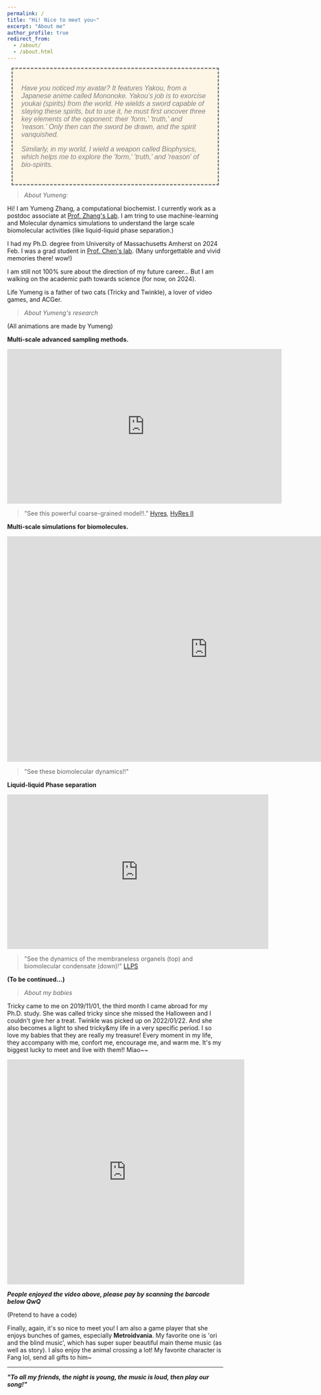 ```yaml
---
permalink: /
title: "Hi! Nice to meet you~"
excerpt: "About me"
author_profile: true
redirect_from: 
  - /about/
  - /about.html
---
```


<!--![Annia](../images/annia.png)-->
<!-- Add the CSS block at the top of your Markdown file -->
<style>
  .cute-frame {
    border: 3px dashed grey;
    padding: 20px;
    margin: 10px;
    background-color: #fdf5e6; /* light beige */
    font-family: 'Comic Sans MS', cursive, sans-serif;
    font-size: 16px;
    color: grey;
  }
</style>

<!-- Wrap your content in a div with the 'cute-frame' class -->
<div class="cute-frame">
  <p><i>Have you noticed my avatar? It features <i>Yakou</i>, from a Japanese anime called <i>Mononoke</i>. Yakou’s job is to exorcise <i>youkai</i> (spirits) from the world. He wields a sword capable of slaying these spirits, but to use it, he must first uncover three key elements of the opponent: their 'form,' 'truth,' and 'reason.' Only then can the sword be drawn, and the spirit vanquished.</i></p>

  <p><i>Similarly, in my world, I wield a weapon called <i>Biophysics</i>, which helps me to explore the 'form,' 'truth,' and 'reason' of <i>bio-spirits</i>.</i></p>
</div>




> *About Yumeng:*

Hi! I am Yumeng Zhang, a computational biochemist. I currently work as a postdoc associate at [Prof. Zhang's Lab](https://zhanggroup.mit.edu/). I am tring to use machine-learning and Molecular dynamics simulations to understand the large scale biomolecular activities (like liquid-liquid phase separation.) 

I had my Ph.D. degree from University of Massachusetts Amherst on 2024 Feb. I was a grad student in [Prof. Chen's lab](https://people.chem.umass.edu/jchenlab/). (Many unforgettable and vivid memories there! wow!) 

I am still not 100% sure about the direction of my future career... But I am walking on the academic path towards science (for now, on 2024).

Life Yumeng is a father of two cats (Tricky and Twinkle), a lover of video games, and ACGer. 


> *About Yumeng's research*

(All animations are made by Yumeng)

**Multi-scale advanced sampling methods.**

<iframe width="640" height="360" src="https://www.youtube.com/embed/H8nq5g0VLjI" title="HyRes Coarse-Grained Model" frameborder="0" allow="accelerometer; autoplay; clipboard-write; encrypted-media; gyroscope; picture-in-picture; web-share" referrerpolicy="strict-origin-when-cross-origin" allowfullscreen></iframe>

> "See this powerful coarse-grained model!!." [Hyres](https://pubs.rsc.org/en/content/articlelanding/2017/cp/c7cp06736d), [HyRes II](https://pubs.acs.org/doi/abs/10.1021/acs.jcim.2c00974)

**Multi-scale simulations for biomolecules.**
<iframe width="933" height="525" src="https://www.youtube.com/embed/5FfRIcwVuv8" title="IDP_simulations_HyResII" frameborder="0" allow="accelerometer; autoplay; clipboard-write; encrypted-media; gyroscope; picture-in-picture; web-share" allowfullscreen></iframe>

> "See these biomolecular dynamics!!" 

**Liquid-liquid Phase separation**

<iframe width="609" height="360" src="https://www.youtube.com/embed/pmq-ZX5E7sI" title="LLPS (cell)" frameborder="0" allow="accelerometer; autoplay; clipboard-write; encrypted-media; gyroscope; picture-in-picture; web-share" referrerpolicy="strict-origin-when-cross-origin" allowfullscreen></iframe>


> "See the dynamics of the membraneless organels (top) and biomolecular condensate (down)!" [LLPS](https://pubs.acs.org/doi/full/10.1021/jacs.3c09195)

**(To be continued...)**


> *About my babies*

Tricky came to me on 2019/11/01, the third month I came abroad for my Ph.D. study. She was called tricky since she missed the Halloween and I couldn't give her a treat. Twinkle was picked up on 2022/01/22. And she also becomes a light to shed tricky&my life in a very specific period. I so love my babies that they are really my treasure! Every moment in my life, they accompany with me, confort me, encourage me, and warm me. It's my biggest lucky to meet and live with them!! Miao~~


<iframe width="553" height="524" src="https://www.youtube.com/embed/iHgesAk_Sik" title="Tricky&Twinkle" frameborder="0" allow="accelerometer; autoplay; clipboard-write; encrypted-media; gyroscope; picture-in-picture" allowfullscreen></iframe>

***People enjoyed the video above, please pay by scanning the barcode below QwQ***

(Pretend to have a code)


Finally, again, it's so nice to meet you! I am also a game player that she enjoys bunches of games, especially **Metroidvania**. My favorite one is 'ori and the blind music', which has super super beautiful main theme music (as well as story). I also enjoy the animal crossing a lot! My favorite character is Fang lol, send all gifts to him~ 

-----------------------------

***"To all my friends, the night is young, the music is loud, then play our song!"***
